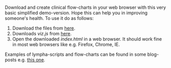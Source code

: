 <script>
document.getElementById( "demosmall").style.backgroundColor="#EFAB00";
document.getElementById( "demotext").style.color="#000000";
document.getElementById( "demo").className="menu2active";
</script>
Download and create clinical flow-charts in your web browser with this very basic simplified demo-version. Hope this can help you in improving someone's health. To use it do as follows:
<ol>
<li>Download the files from <a href="https://github.com/RickardHultgren/lympha/tree/JavaScript">here</a>.</li>
<li>Downloads <span style="font-style:italic">viz.js</span> from <a href="https://github.com/mdaines/viz.js/releases">here</a>.</li>
<li>Open the downloaded <span style="font-style:italic">index.html</span> in a web browser. It should work fine in most web browsers like e.g. Firefox, Chrome, IE.</li>
</ol>
Examples of <span class="sc">lympha</span>-scripts and flow-charts can be found in some blog-posts e.g. <a href="http://rickardhultgren.github.io/lympha/2017/04/25/headaches.html">this one</a>.




